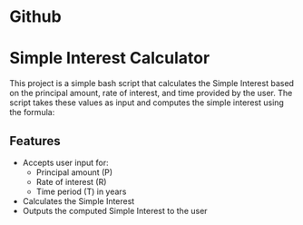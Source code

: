 # Github

# Simple Interest Calculator

This project is a simple bash script that calculates the Simple Interest based on the principal amount, rate of interest, and time provided by the user. The script takes these values as input and computes the simple interest using the formula:


## Features

- Accepts user input for:
  - Principal amount (P)
  - Rate of interest (R)
  - Time period (T) in years
- Calculates the Simple Interest
- Outputs the computed Simple Interest to the user


